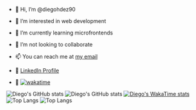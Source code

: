 - 👋 Hi, I’m @diegohdez90
- 👀 I’m interested in web development
- 🌱 I’m currently learning microfrontends
- 💞️ I’m not looking to collaborate
- 📫 You can reach me at [my email](diegohdez12@gmail.com)

- 🔗 [LinkedIn Profile](https://mx.linkedin.com/in/dahernandez90)
- 🔗 [![wakatime](https://wakatime.com/badge/user/19950784-ba4e-4ef5-867a-fd5a2f8182a3.svg)](https://wakatime.com/@19950784-ba4e-4ef5-867a-fd5a2f8182a3)


![Diego's GitHub stats](https://github-readme-stats.vercel.app/api?username=diegohdez90&show_icons=true&theme=radical)
![Diego's GitHub stats](https://github-readme-stats.vercel.app/api?username=dhdez-blife&show_icons=true&theme=radical)
[![Diego's WakaTime stats](https://github-readme-stats.vercel.app/api/wakatime?username=diegohdez90)](https://github.com/anuraghazra/github-readme-stats)
![Top Langs](https://github-readme-stats.vercel.app/api/top-langs/?username=diegohdez90&langs_count=8)
![Top Langs](https://github-readme-stats.vercel.app/api/top-langs/?username=dhdez-blife&langs_count=8)
<!---
diegohdez90/diegohdez90 is a ✨ special ✨ repository because its `README.md` (this file) appears on your GitHub profile.
You can click the Preview link to take a look at your changes.
--->
